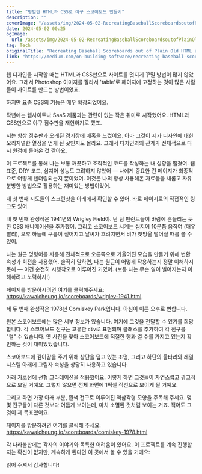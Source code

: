 ```yaml
---
title: "평범한 HTML과 CSS로 야구 스코어보드 만들기"
description: ""
coverImage: "/assets/img/2024-05-02-RecreatingBaseballScoreboardsoutofPlainOldHTMLandCSS_0.png"
date: 2024-05-02 00:25
ogImage: 
  url: /assets/img/2024-05-02-RecreatingBaseballScoreboardsoutofPlainOldHTMLandCSS_0.png
tag: Tech
originalTitle: "Recreating Baseball Scoreboards out of Plain Old HTML and CSS"
link: "https://medium.com/on-building-software/recreating-baseball-scoreboards-out-of-plain-old-html-and-css-55576f771920"
---
```



웹 디자인을 시작할 때는 HTML과 CSS만으로 사이트를 멋지게 꾸밀 방법이 많지 않았어요. 그래서 Photoshop 이미지를 잘라서 'table'로 페이지에 고정하는 것이 많은 사람들이 사이트를 만드는 방법이었죠.

하지만 요즘 CSS의 기능은 매우 확장되었어요.

작년에는 웹사이트나 SaaS 제품과는 관련이 없는 작은 취미로 시작했어요. HTML과 CSS만으로 야구 점수판을 재현하기로 했죠.

저는 항상 점수판과 오래된 경기장에 매혹을 느꼈어요. 아마 그것이 제가 디자인에 대한 오리지널한 열정을 얻게 된 곳인지도 몰라요. 그래서 디자인과의 관계가 전체적으로 다시 원점에 돌아온 것 같아요.

<div class="content-ad"></div>

이 프로젝트를 통해 나는 보통 깨끗하고 조직적인 코드를 작성하는 내 성향을 떨쳤어. 웹 표준, DRY 코드, 심지어 성능도 고려하지 않았어 — 나에게 중요한 건 페이지가 최종적으로 어떻게 렌더링되는지 뿐이었어. 이것은 나의 항상 사용해온 자료들을 새롭고 자유분방한 방법으로 활용하는 재미있는 방법이었어.

내 첫 번째 시도들의 스크린샷을 아래에서 확인할 수 있어. 바로 페이지로의 직접적인 링크도 있어.

내 첫 번째 완성작은 1941년의 Wrigley Field야. 난 팀 펜런트들이 바람에 흔들리는 듯한 CSS 애니메이션을 추가했어. 그리고 스코어보드 시계는 심지어 10분쯤 움직여 (매우 빨리), 오후 하늘에 구름이 짙어지고 날씨가 흐려지면서 비가 첫방울 떨어질 때를 볼 수 있어.

나는 원근 명령어를 사용해 전체적으로 오른쪽으로 기울어진 모습을 만들기 위해 변환 속성과 회전을 사용했어. 솔직히 말하면, 나는 원근이 어떻게 작용하는지 정말 이해하지 못해 — 이건 순전히 시행착오로 이루어진 거였어. (보통 나는 무슨 일이 벌어지는지 이해하려고 노력하지!)

<div class="content-ad"></div>

페이지를 방문하시려면 여기를 클릭해주세요: https://kawaicheung.io/scoreboards/wrigley-1941.html.

제 두 번째 완성작은 1978년 Comiskey Park입니다. 아침이 이른 오후로 변합니다.

원본 스코어보드에는 많은 세부 정보가 있습니다. 여기에 그것을 전달할 수 있기를 희망합니다. 각 스코어보드 전구는 고유한 `div`로 표현되며 클래스를 추가하여 각 전구를 "켤" 수 있습니다. 옛 사진을 찾아 스코어보드에 적절한 행과 열 수를 가지고 있는지 확인하는 것이 재미있었습니다.

스코어보드에 깊이감을 주기 위해 상단을 덮고 있는 조명, 그리고 하단의 울타리와 레일 시스템 아래에 그림자 속성을 상당히 사용하고 있습니다.

<div class="content-ad"></div>

아래 가로선에 선형 그라데이션을 적용했어요. 이렇게 하면 그것들이 자연스럽고 경고적으로 보일 거예요. 그렇지 않으면 전체 화면에 1픽셀 직선으로 보이게 될 거예요.

그리고 화면 가장 아래 부분, 흰색 전구로 이루어진 역삼각형 모양을 주목해 주세요. 몇몇 전구들이 다른 것보다 어둡게 보이는데, 마치 소멸된 것처럼 보이는 거죠. 적어도 그것이 제 목표였어요.

페이지를 방문하려면 여기를 클릭해 주세요: https://kawaicheung.io/scoreboards/comiskey-1978.html

각 나라볼판에는 각자의 이야기와 독특한 어려움이 있어요. 이 프로젝트를 계속 진행할지는 확신이 없지만, 계속하게 된다면 이 곳에서 볼 수 있을 거에요:

<div class="content-ad"></div>

읽어 주셔서 감사합니다!